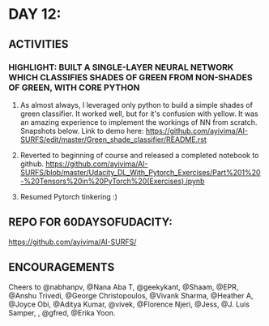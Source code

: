 
DAY 12:
=======

ACTIVITIES
---------------------------------------------------------------------------------------------------------------
### HIGHLIGHT: BUILT A SINGLE-LAYER NEURAL NETWORK WHICH CLASSIFIES SHADES OF GREEN FROM NON-SHADES OF GREEN, WITH CORE PYTHON

1. As almost always, I leveraged only python to build
a simple shades of green classifier. It worked well, but for
it's confusion with yellow. It was an amazing experience to 
implement the workings of NN from scratch. Snapshots below.
Link to demo here: https://github.com/ayivima/AI-SURFS/edit/master/Green_shade_classifier/README.rst

2. Reverted to beginning of course and released a completed 
notebook to github. https://github.com/ayivima/AI-SURFS/blob/master/Udacity_DL_With_Pytorch_Exercises/Part%201%20-%20Tensors%20in%20PyTorch%20(Exercises).ipynb

3. Resumed Pytorch tinkering :)


REPO FOR 60DAYSOFUDACITY:
-------------------------
https://github.com/ayivima/AI-SURFS/


ENCOURAGEMENTS
--------------
Cheers to @nabhanpv, @Nana Aba T, @geekykant, @Shaam, @EPR, @Anshu Trivedi, @George Christopoulos, @Vivank Sharma, @Heather A, @Joyce Obi, @Aditya Kumar, @vivek, @Florence Njeri, @Jess, @J. Luis Samper, , @gfred, @Erika Yoon. 

